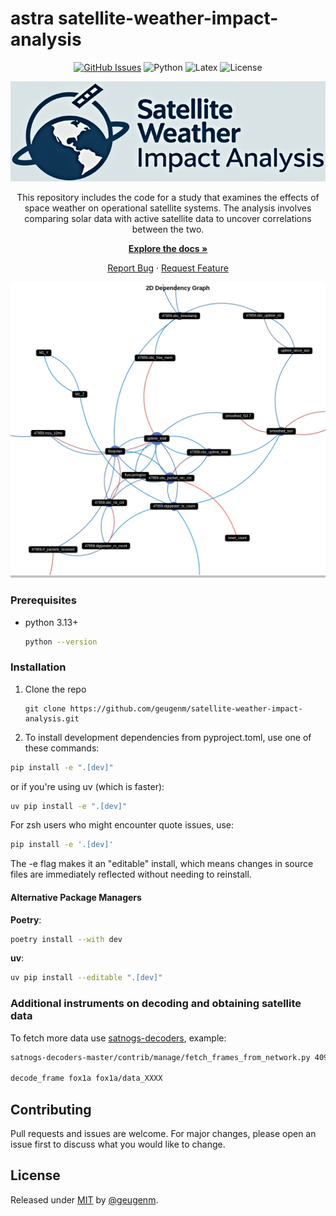 # astra satellite-weather-impact-analysis

<div align="center">

[![GitHub Issues](https://img.shields.io/github/issues/geugenm/satellite-weather-impact-analysis?style=for-the-badge)](https://github.com/geugenm/satellite-weather-impact-analysis/issues)
![Python](https://img.shields.io/badge/python-3.12+-green?style=for-the-badge&logo=python&logoColor=yellow)
![Latex](https://img.shields.io/badge/Latex-LuaTeX-green?style=for-the-badge&logo=latex)
![License](https://img.shields.io/badge/License-GPU--GPL3.0-green?style=for-the-badge)

[![Logo](img/logo.png)](https://github.com/geugenm/satellite-weather-impact-analysis)

This repository includes the code for a study that examines the effects of space weather on operational satellite systems. The analysis involves comparing solar data with active satellite data to uncover correlations between the two.

**[Explore the docs »](https://github.com/geugenm/satellite-weather-impact-analysis/docs)**

[Report Bug](https://github.com/geugenm/satellite-weather-impact-analysis/issues/new?labels=bug&template=bug-report---.md) ·
[Request Feature](https://github.com/geugenm/satellite-weather-impact-analysis/issues/new?labels=enhancement&template=feature-request---.md)

</div>

![graph_preview](img/preview.png)

### Prerequisites

- python 3.13+

    ```sh
    python --version
    ```

### Installation

1. Clone the repo

    ```shell
    git clone https://github.com/geugenm/satellite-weather-impact-analysis.git
    ```

2. To install development dependencies from pyproject.toml, use one of these commands:

```bash
pip install -e ".[dev]"
```

or if you're using uv (which is faster):

```bash
uv pip install -e ".[dev]"
```

For zsh users who might encounter quote issues, use:

```bash
pip install -e '.[dev]'
```

The -e flag makes it an "editable" install, which means changes in source files are immediately reflected without needing to reinstall.

#### Alternative Package Managers

**Poetry**:

```bash
poetry install --with dev
```

**uv**:

```bash
uv pip install --editable ".[dev]"
```

### Additional instruments on decoding and obtaining satellite data

To fetch more data use [satnogs-decoders](https://gitlab.com/librespacefoundation/satnogs/satnogs-decoders), example:

```sh
satnogs-decoders-master/contrib/manage/fetch_frames_from_network.py 40967 2018-10-26T00:00:00 2018-10-26T01:00:00 ./fox1a/

decode_frame fox1a fox1a/data_XXXX
```

## Contributing

Pull requests and issues are welcome. For major changes, please open an issue
first to discuss what you would like to change.

## License

Released under [MIT](license.md) by [@geugenm](https://github.com/geugenm).
